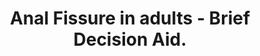 ---
category: Anal fissure
title: Anal Fissure in adults - Brief Decision Aid.
description: Anal Fisure in adults - Management Options - Brief Decision Aids are designed to help you answer three questions, Do I have options? What are the benefits and risks of these options, (and how likely are they)? How can we make a decision together that is right for me?
audio: 
article: /assets/publication/anal-fissure.pdf
www: 
keywords: Fissure, BDA, Louise Quayle, Dave Tomson, Fiona Beyer, constipation, hard stool, acute, chronic, diltiazem ointment, GTN ointment, glyeryl trinitrate, botox, local anaesthetic, steroid creams, treatment option, benefits, risks, consequences, side effects, anal, brief decision aid, benefits, risks, options, together, right, me
youtube:
--- 